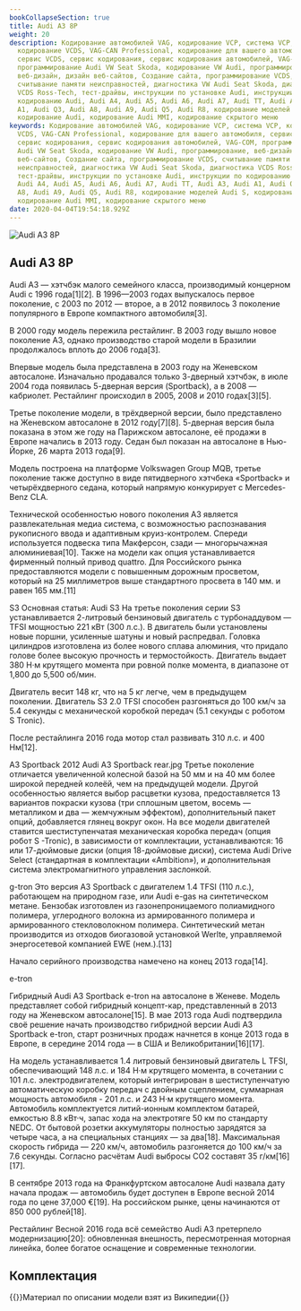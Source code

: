 ```yaml
---
bookCollapseSection: true
title: Audi A3 8P
weight: 20
description: Кодирование автомобилей VAG, кодирование VCP, система VCP,
  кодирование VCDS, VAG-CAN Professional, кодирование для вашего автомобиля,
  сервис VCDS, сервис кодирования, сервис кодирования автомобилей, VAG-COM,
  программирование Audi VW Seat Skoda, кодирование VW Audi, программирование,
  веб-дизайн, дизайн веб-сайтов, Создание сайта, программирование VCDS,
  считывание памяти неисправностей, диагностика VW Audi Seat Skoda, диагностика
  VCDS Ross-Tech, тест-драйвы, инструкции по установке Audi, инструкции по
  кодированию Audi, Audi A4, Audi A5, Audi A6, Audi A7, Audi TT, Audi A3, Audi
  A1, Audi Q3, Audi A8, Audi A9, Audi Q5, Audi R8, кодирование моделей Audi S,
  кодирование Audi, кодирование Audi MMI, кодирование скрытого меню
keywords: Кодирование автомобилей VAG, кодирование VCP, система VCP, кодирование
  VCDS, VAG-CAN Professional, кодирование для вашего автомобиля, сервис VCDS,
  сервис кодирования, сервис кодирования автомобилей, VAG-COM, программирование
  Audi VW Seat Skoda, кодирование VW Audi, программирование, веб-дизайн, дизайн
  веб-сайтов, Создание сайта, программирование VCDS, считывание памяти
  неисправностей, диагностика VW Audi Seat Skoda, диагностика VCDS Ross-Tech,
  тест-драйвы, инструкции по установке Audi, инструкции по кодированию Audi,
  Audi A4, Audi A5, Audi A6, Audi A7, Audi TT, Audi A3, Audi A1, Audi Q3, Audi
  A8, Audi A9, Audi Q5, Audi R8, кодирование моделей Audi S, кодирование Audi,
  кодирование Audi MMI, кодирование скрытого меню
date: 2020-04-04T19:54:18.929Z
---
```

![Audi A3 8P](/images/uploads/audi-a3-8p.jpeg "Audi A3 8P")

## Audi A3 8P
Audi A3 — хэтчбэк малого семейного класса, производимый концерном Audi с 1996 года[1][2]. В 1996—2003 годах выпускалось первое поколение, с 2003 по 2012 — второе, а в 2012 появилось 3 поколение популярного в Европе компактного автомобиля[3].

В 2000 году модель пережила рестайлинг. В 2003 году вышло новое поколение A3, однако производство старой модели в Бразилии продолжалось вплоть до 2006 года[3].

Впервые модель была представлена в 2003 году на Женевском автосалоне. Изначально продавался только 3-дверный хэтчбэк, в июле 2004 года появилась 5-дверная версия (Sportback), а в 2008 — кабриолет. Рестайлинг происходил в 2005, 2008 и 2010 годах[3][5].

Третье поколение модели, в трёхдверной версии, было представлено на Женевском автосалоне в 2012 году[7][8]. 5-дверная версия была показана в этом же году на Парижском автосалоне, её продажи в Европе начались в 2013 году. Седан был показан на автосалоне в Нью-Йорке, 26 марта 2013 года[9].

Модель построена на платформе Volkswagen Group MQB, третье поколение также доступно в виде пятидверного хэтчбека «Sportback» и четырёхдверного седана, который напрямую конкурирует с Mercedes-Benz CLA.

Технической особенностью нового поколения A3 является развлекательная медиа система, с возможностью распознавания рукописного ввода и адаптивным круиз-контролем. Спереди используется подвеска типа Макферсон, сзади — многорычажная алюминиевая[10]. Также на модели как опция устанавливается фирменный полный привод quattro. Для Российского рынка предоставляются модели с повышенным дорожным просветом, который на 25 миллиметров выше стандартного просвета в 140 мм. и равен 165 мм.[11]

S3
Основная статья: Audi S3
На третье поколения серии S3 устанавливается 2-литровый бензиновый двигатель с турбонаддувом — TFSI мощностью 221 кВт (300 л.с.). В двигатель были установлены новые поршни, усиленные шатуны и новый распредвал. Головка цилиндров изготовлена из более нового сплава алюминия, что придало голове более высокую прочность и термостойкость. Двигатель выдает 380 Н·м крутящего момента при ровной полке момента, в диапазоне от 1,800 до 5,500 об/мин.

Двигатель весит 148 кг, что на 5 кг легче, чем в предыдущем поколении. Двигатель S3 2.0 TFSI способен разгоняться до 100 км/ч за 5.4 секунды с механической коробкой передач (5.1 секунды с роботом S Tronic).

После рестайлинга 2016 года мотор стал развивать 310 л.с. и 400 Нм[12].

A3 Sportback
2012 Audi A3 Sportback rear.jpg
Третье поколение отличается увеличенной колесной базой на 50 мм и на 40 мм более широкой передней колеёй, чем на предыдущей модели. Другой особенностью является выбор расцветки кузова, предоставляется 13 вариантов покраски кузова (три сплошным цветом, восемь — металликом и два — жемчужным эффектом), дополнительный пакет опций, добавляется глянец вокруг окон. На все модели двигателей ставится шестиступенчатая механическая коробка передач (опция робот S -Tronic), в зависимости от комплектации, устанавливаются: 16 или 17-дюймовые диски (опция 18-дюймовые диски), система Audi Drive Select (стандартная в комплектации «Ambition»), и дополнительная система электромагнитного управления заслонкой.

g-tron
Это версия A3 Sportback с двигателем 1.4 TFSI (110 л.с.), работающем на природном газе, или Audi e-gas на синтетическом метане. Бензобак изготовлен из газонепроницаемого полиамидного полимера, углеродного волокна из армированного полимера и армированного стекловолокном полимера. Синтетический метан производится из отходов биогазовой установкой Werlte, управляемой энергосетевой компанией EWE (нем.).[13]

Начало серийного производства намечено на конец 2013 года[14].

e-tron

Гибридный Audi A3 Sportback e-tron на автосалоне в Женеве.
Модель представляет собой гибридный концепт-кар, представленный в 2013 году на Женевском автосалоне[15]. В мае 2013 года Audi подтвердила своё решение начать производство гибридной версии Audi A3 Sportback e-tron, старт розничных продаж начнется в конце 2013 года в Европе, в середине 2014 года — в США и Великобритании[16][17].

На модель устанавливается 1.4 литровый бензиновый двигатель L TFSI, обеспечивающий 148 л.с. и 184 Н·м крутящего момента, в сочетании с 101 л.с. электродвигателем, который интегрирован в шестиступенчатую автоматическую коробку передач с двойным сцеплением, суммарная мощность автомобиля - 201 л.с. и 243 Н·м крутящего момента. Автомобиль комплектуется литий-ионным комплектом батарей, емкостью 8.8 кВт·ч, запас хода на электротяге 50 км по стандарту NEDC. От бытовой розетки аккумуляторы полностью зарядятся за четыре часа, а на специальных станциях — за два[18]. Максимальная скорость гибрида — 220 км/ч, автомобиль разгоняется до 100 км/ч за 7.6 секунды. Согласно расчётам Audi выбросы CO2 составят 35 г/км[16][17].

В сентябре 2013 года на Франкфуртском автосалоне Audi назвала дату начала продаж — автомобиль будет доступен в Европе весной 2014 года по цене 37,000 €[19]. На российском рынке, цены начинаются от 850 000 рублей[18].

Рестайлинг
Весной 2016 года всё семейство Audi A3 претерпело модернизацию[20]: обновленная внешность, пересмотренная моторная линейка, более богатое оснащение и современные технологии.
## Комплектация

{{<hint info>}}Материал по описании модели взят из Википедии{{</hint>}}